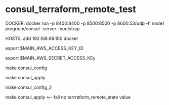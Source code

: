 # consul_terraform_remote_test


DOCKER: docker run -p 8400:8400 -p 8500:8500 -p 8600:53/udp -h node1 progrium/consul -server -bootstrap

HOSTS: add 192.168.99.100 docker

export $MAIN_AWS_ACCESS_KEY_ID

export $MAIN_AWS_SECRET_ACCESS_KEy


make consul_config

make consul_apply

make consul_config_2

make consul_apply <-- fail no terrraform_remote_state value
